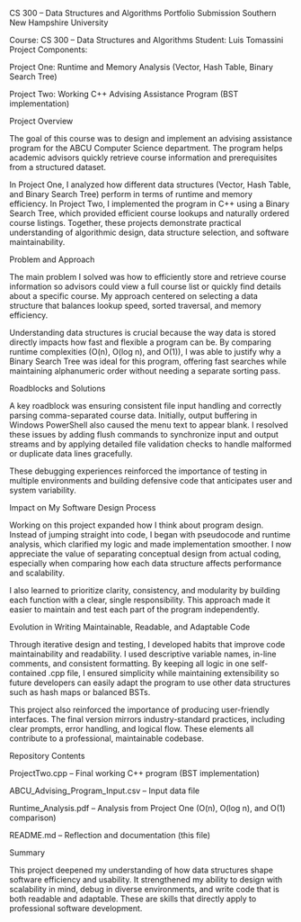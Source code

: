 CS 300 – Data Structures and Algorithms Portfolio Submission
Southern New Hampshire University

Course: CS 300 – Data Structures and Algorithms
Student: Luis Tomassini
Project Components:

Project One: Runtime and Memory Analysis (Vector, Hash Table, Binary Search Tree)

Project Two: Working C++ Advising Assistance Program (BST implementation)

Project Overview

The goal of this course was to design and implement an advising assistance program for the ABCU Computer Science department. The program helps academic advisors quickly retrieve course information and prerequisites from a structured dataset.

In Project One, I analyzed how different data structures (Vector, Hash Table, and Binary Search Tree) perform in terms of runtime and memory efficiency. In Project Two, I implemented the program in C++ using a Binary Search Tree, which provided efficient course lookups and naturally ordered course listings. Together, these projects demonstrate practical understanding of algorithmic design, data structure selection, and software maintainability.

Problem and Approach

The main problem I solved was how to efficiently store and retrieve course information so advisors could view a full course list or quickly find details about a specific course. My approach centered on selecting a data structure that balances lookup speed, sorted traversal, and memory efficiency.

Understanding data structures is crucial because the way data is stored directly impacts how fast and flexible a program can be. By comparing runtime complexities (O(n), O(log n), and O(1)), I was able to justify why a Binary Search Tree was ideal for this program, offering fast searches while maintaining alphanumeric order without needing a separate sorting pass.

Roadblocks and Solutions

A key roadblock was ensuring consistent file input handling and correctly parsing comma-separated course data. Initially, output buffering in Windows PowerShell also caused the menu text to appear blank. I resolved these issues by adding flush commands to synchronize input and output streams and by applying detailed file validation checks to handle malformed or duplicate data lines gracefully.

These debugging experiences reinforced the importance of testing in multiple environments and building defensive code that anticipates user and system variability.

Impact on My Software Design Process

Working on this project expanded how I think about program design. Instead of jumping straight into code, I began with pseudocode and runtime analysis, which clarified my logic and made implementation smoother. I now appreciate the value of separating conceptual design from actual coding, especially when comparing how each data structure affects performance and scalability.

I also learned to prioritize clarity, consistency, and modularity by building each function with a clear, single responsibility. This approach made it easier to maintain and test each part of the program independently.

Evolution in Writing Maintainable, Readable, and Adaptable Code

Through iterative design and testing, I developed habits that improve code maintainability and readability. I used descriptive variable names, in-line comments, and consistent formatting. By keeping all logic in one self-contained .cpp file, I ensured simplicity while maintaining extensibility so future developers can easily adapt the program to use other data structures such as hash maps or balanced BSTs.

This project also reinforced the importance of producing user-friendly interfaces. The final version mirrors industry-standard practices, including clear prompts, error handling, and logical flow. These elements all contribute to a professional, maintainable codebase.

Repository Contents

ProjectTwo.cpp – Final working C++ program (BST implementation)

ABCU_Advising_Program_Input.csv – Input data file

Runtime_Analysis.pdf – Analysis from Project One (O(n), O(log n), and O(1) comparison)

README.md – Reflection and documentation (this file)

Summary

This project deepened my understanding of how data structures shape software efficiency and usability. It strengthened my ability to design with scalability in mind, debug in diverse environments, and write code that is both readable and adaptable. These are skills that directly apply to professional software development.
